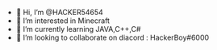 - 👋 Hi, I’m @HACKER54654
- 👀 I’m interested in Minecraft 
- 🌱 I’m currently learning JAVA,C++,C#
- 💞️ I’m looking to collaborate on diacord : HackerBoy#6000

